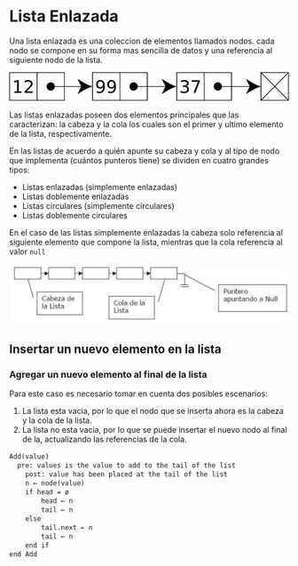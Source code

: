 # Lista Enlazada

Una lista enlazada es una coleccion de elementos llamados nodos. cada nodo se compone en su forma mas sencilla de datos y una referencia al siguiente nodo de la lista.

![Lista enlazada](../../assets/lista-enlazada-simple.svg)

Las listas enlazadas poseen dos elementos principales que las caracterizan: la cabeza y la cola los cuales son el primer y ultimo elemento de la lista, respectivamente.

En las listas de acuerdo a quién apunte su cabeza y cola y al tipo de nodo que implementa (cuántos
punteros tiene) se dividen en cuatro grandes tipos:

- Listas enlazadas (simplemente enlazadas)
- Listas doblemente enlazadas
- Listas circulares (simplemente circulares)
- Listas doblemente circulares

En el caso de las listas simplemente enlazadas la cabeza solo referencia al siguiente elemento que compone la lista, mientras que la cola referencia al valor `null`

![Partes de la lista simplemente enlazada](../../assets/partes-lista-simplemente-enlazada.png)

## Insertar un nuevo elemento en la lista

### Agregar un nuevo elemento al final de la lista

Para este caso es necesario tomar en cuenta dos posibles escenarios: 

1. La lista esta vacia, por lo que el nodo que se inserta ahora es la cabeza y la cola de la lista.
2. La lista no esta vacia, por lo que se puede insertar el nuevo nodo al final de la, actualizando las referencias de la cola.
```
Add(value)
  pre: values is the value to add to the tail of the list
	post: value has been placed at the tail of the list
	n ← node(value)
	if head = ø
		head ← n
		tail ← n 
	else 
		tail.next ← n
		tail ← n
	end if
end Add
```